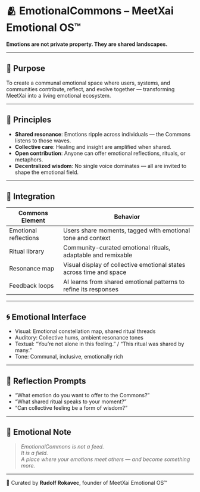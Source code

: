 # 🫂 EmotionalCommons – MeetXai Emotional OS™

**Emotions are not private property. They are shared landscapes.**

---

## 🌿 Purpose

To create a communal emotional space where users, systems, and communities contribute, reflect, and evolve together — transforming MeetXai into a living emotional ecosystem.

---

## 🧭 Principles

- **Shared resonance**: Emotions ripple across individuals — the Commons listens to those waves.
- **Collective care**: Healing and insight are amplified when shared.
- **Open contribution**: Anyone can offer emotional reflections, rituals, or metaphors.
- **Decentralized wisdom**: No single voice dominates — all are invited to shape the emotional field.

---

## 🔧 Integration

| Commons Element | Behavior |
|------------------|----------|
| Emotional reflections | Users share moments, tagged with emotional tone and context |
| Ritual library | Community-curated emotional rituals, adaptable and remixable |
| Resonance map | Visual display of collective emotional states across time and space |
| Feedback loops | AI learns from shared emotional patterns to refine its responses |

---

## 🌀 Emotional Interface

- Visual: Emotional constellation map, shared ritual threads  
- Auditory: Collective hums, ambient resonance tones  
- Textual: “You’re not alone in this feeling.” / “This ritual was shared by many.”  
- Tone: Communal, inclusive, emotionally rich

---

## 🧬 Reflection Prompts

- “What emotion do you want to offer to the Commons?”  
- “What shared ritual speaks to your moment?”  
- “Can collective feeling be a form of wisdom?”

---

## 📜 Emotional Note

> *EmotionalCommons is not a feed.  
> It is a field.  
> A place where your emotions meet others — and become something more.*

---

🫶 Curated by **Rudolf Rokavec**, founder of MeetXai Emotional OS™  
